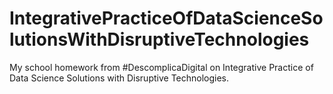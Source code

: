 # IntegrativePracticeOfDataScienceSolutionsWithDisruptiveTechnologies
My school homework from #DescomplicaDigital on Integrative Practice of Data Science Solutions with Disruptive Technologies.
